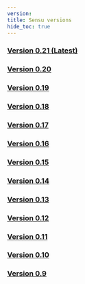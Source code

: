 ```yaml
---
version:
title: Sensu versions
hide_toc: true
---
```


### [Version 0.21 (Latest)](/docs/0.21/overview)

### [Version 0.20](/docs/0.20/overview)

### [Version 0.19](/docs/0.19/overview)

### [Version 0.18](/docs/0.18/overview)

### [Version 0.17](/docs/0.17/overview)

### [Version 0.16](/docs/0.16/overview)

### [Version 0.15](/docs/0.15/overview)

### [Version 0.14](/docs/0.14/overview)

### [Version 0.13](/docs/0.13/overview)

### [Version 0.12](/docs/0.12/)

### [Version 0.11](/docs/0.11/)

### [Version 0.10](/docs/0.10/)

### [Version 0.9](/docs/0.9/)
